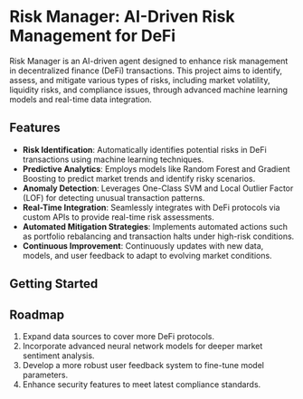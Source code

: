 # Risk Manager: AI-Driven Risk Management for DeFi

Risk Manager is an AI-driven agent designed to enhance risk management in decentralized finance (DeFi) transactions. This project aims to identify, assess, and mitigate various types of risks, including market volatility, liquidity risks, and compliance issues, through advanced machine learning models and real-time data integration.

## Features

- **Risk Identification**: Automatically identifies potential risks in DeFi transactions using machine learning techniques.
- **Predictive Analytics**: Employs models like Random Forest and Gradient Boosting to predict market trends and identify risky scenarios.
- **Anomaly Detection**: Leverages One-Class SVM and Local Outlier Factor (LOF) for detecting unusual transaction patterns.
- **Real-Time Integration**: Seamlessly integrates with DeFi protocols via custom APIs to provide real-time risk assessments.
- **Automated Mitigation Strategies**: Implements automated actions such as portfolio rebalancing and transaction halts under high-risk conditions.
- **Continuous Improvement**: Continuously updates with new data, models, and user feedback to adapt to evolving market conditions.

## Getting Started


## Roadmap

1. Expand data sources to cover more DeFi protocols.
2. Incorporate advanced neural network models for deeper market sentiment analysis.
3. Develop a more robust user feedback system to fine-tune model parameters.
4. Enhance security features to meet latest compliance standards.

